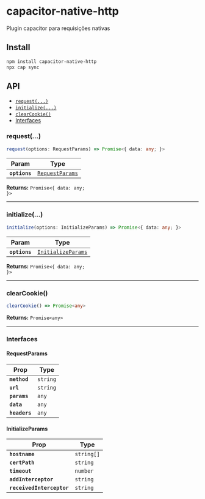 # capacitor-native-http

Plugin capacitor para requisições nativas

## Install

```bash
npm install capacitor-native-http
npx cap sync
```

## API

<docgen-index>

* [`request(...)`](#request)
* [`initialize(...)`](#initialize)
* [`clearCookie()`](#clearcookie)
* [Interfaces](#interfaces)

</docgen-index>

<docgen-api>
<!--Update the source file JSDoc comments and rerun docgen to update the docs below-->

### request(...)

```typescript
request(options: RequestParams) => Promise<{ data: any; }>
```

| Param         | Type                                                    |
| ------------- | ------------------------------------------------------- |
| **`options`** | <code><a href="#requestparams">RequestParams</a></code> |

**Returns:** <code>Promise&lt;{ data: any; }&gt;</code>

--------------------


### initialize(...)

```typescript
initialize(options: InitializeParams) => Promise<{ data: any; }>
```

| Param         | Type                                                          |
| ------------- | ------------------------------------------------------------- |
| **`options`** | <code><a href="#initializeparams">InitializeParams</a></code> |

**Returns:** <code>Promise&lt;{ data: any; }&gt;</code>

--------------------


### clearCookie()

```typescript
clearCookie() => Promise<any>
```

**Returns:** <code>Promise&lt;any&gt;</code>

--------------------


### Interfaces


#### RequestParams

| Prop          | Type                |
| ------------- | ------------------- |
| **`method`**  | <code>string</code> |
| **`url`**     | <code>string</code> |
| **`params`**  | <code>any</code>    |
| **`data`**    | <code>any</code>    |
| **`headers`** | <code>any</code>    |


#### InitializeParams

| Prop                      | Type                  |
| ------------------------- | --------------------- |
| **`hostname`**            | <code>string[]</code> |
| **`certPath`**            | <code>string</code>   |
| **`timeout`**             | <code>number</code>   |
| **`addInterceptor`**      | <code>string</code>   |
| **`receivedInterceptor`** | <code>string</code>   |

</docgen-api>

